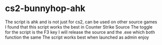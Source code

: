 # cs2-bunnyhop-ahk
The script is ahk and is not just for cs2, can be used on other source games
I found that this script works the best in Counter Strike Source
The toggle for the script is the F3 key
I will release the source and the .exe which both function the same
The script works best when launched as admin
enjoy
